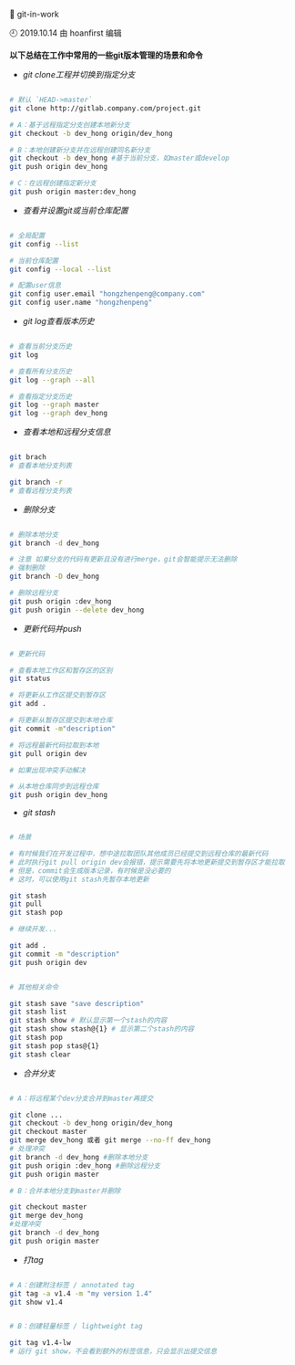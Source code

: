 🐾 git-in-work

🕘 2019.10.14 由 hoanfirst 编辑


**以下总结在工作中常用的一些git版本管理的场景和命令**


- *git clone工程并切换到指定分支*

```bash

# 默认 `HEAD->master`
git clone http://gitlab.company.com/project.git

# A：基于远程指定分支创建本地新分支
git checkout -b dev_hong origin/dev_hong

# B：本地创建新分支并在远程创建同名新分支
git checkout -b dev_hong #基于当前分支，如master或develop
git push origin dev_hong

# C：在远程创建指定新分支
git push origin master:dev_hong

```


- *查看并设置git或当前仓库配置*

```bash

# 全局配置
git config --list

# 当前仓库配置
git config --local --list 

# 配置user信息
git config user.email "hongzhenpeng@company.com"
git config user.name "hongzhenpeng"

```


- *git log查看版本历史*

```bash

# 查看当前分支历史
git log 

# 查看所有分支历史
git log --graph --all

# 查看指定分支历史
git log --graph master
git log --graph dev_hong

```


 - *查看本地和远程分支信息*

```bash

git brach
# 查看本地分支列表

git branch -r
# 查看远程分支列表

```


- *删除分支*

```bash

# 删除本地分支
git branch -d dev_hong

# 注意 如果分支的代码有更新且没有进行merge，git会智能提示无法删除
# 强制删除
git branch -D dev_hong

# 删除远程分支
git push origin :dev_hong
git push origin --delete dev_hong

```

- *更新代码并push*

```bash

# 更新代码

# 查看本地工作区和暂存区的区别
git status

# 将更新从工作区提交到暂存区
git add .

# 将更新从暂存区提交到本地仓库
git commit -m"description"

# 将远程最新代码拉取到本地
git pull origin dev

# 如果出现冲突手动解决

# 从本地仓库同步到远程仓库
git push origin dev_hong

```


- *git stash*

```bash

# 场景

# 有时候我们在开发过程中，想中途拉取团队其他成员已经提交到远程仓库的最新代码
# 此时执行git pull origin dev会报错，提示需要先将本地更新提交到暂存区才能拉取
# 但是，commit会生成版本记录，有时候是没必要的
# 这时，可以使用git stash先暂存本地更新

git stash
git pull
git stash pop

# 继续开发...

git add .
git commit -m "description"
git push origin dev


# 其他相关命令

git stash save "save description"
git stash list
git stash show # 默认显示第一个stash的内容
git stash show stash@{1} # 显示第二个stash的内容
git stash pop
git stash pop stas@{1}
git stash clear

```


- *合并分支*

```bash

# A：将远程某个dev分支合并到master再提交

git clone ...
git checkout -b dev_hong origin/dev_hong
git checkout master
git merge dev_hong 或者 git merge --no-ff dev_hong
# 处理冲突
git branch -d dev_hong #删除本地分支
git push origin :dev_hong #删除远程分支
git push origin master

# B：合并本地分支到master并删除

git checkout master
git merge dev_hong
#处理冲突
git branch -d dev_hong
git push origin master

```


- *打tag*

```bash

# A：创建附注标签 / annotated tag
git tag -a v1.4 -m "my version 1.4"
git show v1.4


# B：创建轻量标签 / lightweight tag

git tag v1.4-lw
# 运行 git show，不会看到额外的标签信息，只会显示出提交信息

```




